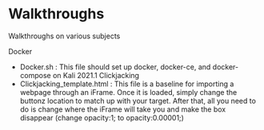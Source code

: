 # Walkthroughs
Walkthroughs on various subjects

Docker
-  Docker.sh : This file should set up docker, docker-ce, and docker-compose on Kali 2021.1
Clickjacking
-  Clickjacking_template.html : This file is a baseline for importing a webpage through an iFrame. Once it is loaded, simply change the buttonz location to match up with your target. After that, all you need to do is change where the iFrame will take you and make the box disappear (change opacity:1; to opacity:0.00001;)
